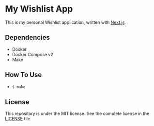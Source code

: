 # My Wishlist App

This is my personal Wishlist application, written with [Next.js](https://nextjs.org/).

## Dependencies

- Docker
- Docker Compose v2
- Make

## How To Use

- ```bash
  $ make
  ```

## License

This repository is under the MIT license. See the complete license in the [LICENSE](./LICENSE) file.
